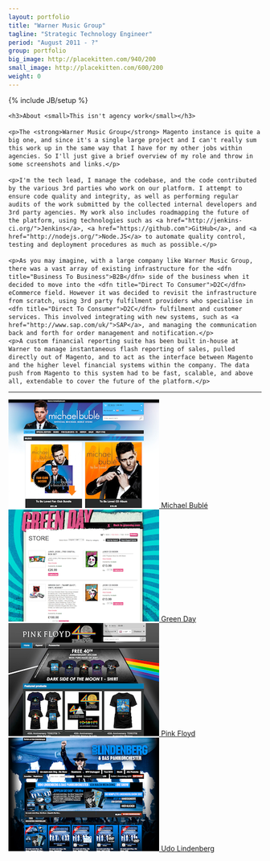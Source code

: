 ```yaml
---
layout: portfolio
title: "Warner Music Group"
tagline: "Strategic Technology Engineer"
period: "August 2011 - ?"
group: portfolio
big_image: http://placekitten.com/940/200
small_image: http://placekitten.com/600/200
weight: 0
---
```

{% include JB/setup %}



<div class="row-fluid warner-portfolio">
  <div class="span12">
    
    <h3>About <small>This isn't agency work</small></h3>
    
    <p>The <strong>Warner Music Group</strong> Magento instance is quite a big one, and since it's a single large project and I can't really sum this work up in the same way that I have for my other jobs within agencies. So I'll just give a brief overview of my role and throw in some screenshots and links.</p>
    
    <p>I'm the tech lead, I manage the codebase, and the code contributed by the various 3rd parties who work on our platform. I attempt to ensure code quality and integrity, as well as performing regular audits of the work submitted by the collected internal developers and 3rd party agencies. My work also includes roadmapping the future of the platform, using technologies such as <a href="http://jenkins-ci.org/">Jenkins</a>, <a href="https://github.com">GitHub</a>, and <a href="http://nodejs.org/">Node.JS</a> to automate quality control, testing and deployment procedures as much as possible.</p>
    
    <p>As you may imagine, with a large company like Warner Music Group, there was a vast array of existing infrastructure for the <dfn title="Business To Business">B2B</dfn> side of the business when it decided to move into the <dfn title="Direct To Consumer">D2C</dfn> eCommerce field. However it was decided to revisit the infrastructure from scratch, using 3rd party fulfilment providers who specialise in <dfn title="Direct To Consumer">D2C</dfn> fulfilment and customer services. This involved integrating with new systems, such as <a href="http://www.sap.com/uk/">SAP</a>, and managing the communication back and forth for order management and notification.</p>
    <p>A custom financial reporting suite has been built in-house at Warner to manage instantaneous flash reporting of sales, pulled directly out of Magento, and to act as the interface between Magento and the higher level financial systems within the company. The data push from Magento to this system had to be fast, scalable, and above all, extendable to cover the future of the platform.</p>
    
  </div>
  
  <div class="span12">
    <hr>
  </div>
  
  <div class="span3">
    <a href="http://michaelbuble.warnerartists.net/en/">
      <img src="/assets/images/portfolio/warner-music-group/michaelbuble-small.png" alt="Michael Bubl&eacute;">
      Michael Bubl&eacute;
    </a>
  </div>
  <div class="span3">
    <a href="http://greenday.warnerartists.net/en/">
      <img src="/assets/images/portfolio/warner-music-group/greenday-small.png" alt="Green Day">
      Green Day
    </a>
  </div>
  <div class="span3">
    <a href="http://pinkfloyd.warnerartists.net/en/">
      <img src="/assets/images/portfolio/warner-music-group/pinkfloyd-small.png" alt="Pink Floyd">
      Pink Floyd
    </a>
  </div>
  <div class="span3">
    <a href="http://udolindenberg.warnerartists.net/de/">
      <img src="/assets/images/portfolio/warner-music-group/udolindenberg-small.png" alt="Udo Lindenberg">
      Udo Lindenberg
    </a>
  </div>
</div>